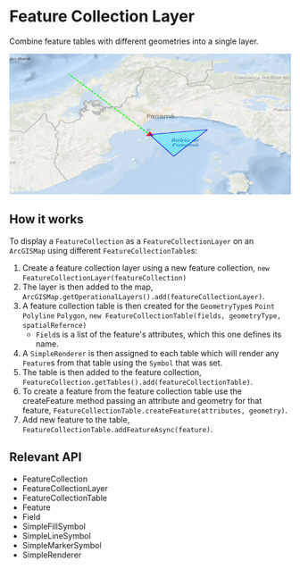 # Feature Collection Layer

Combine feature tables with different geometries into a single layer.

![](FeatureCollectionLayer.png)

## How it works

To display a `FeatureCollection` as a `FeatureCollectionLayer` on an `ArcGISMap` using different `FeatureCollectionTable`s:

1. Create a feature collection layer using a new feature collection, `new FeatureCollectionLayer(featureCollection)`
2. The layer is then added to the map, `ArcGISMap.getOperationalLayers().add(featureCollectionLayer)`.
3. A feature collection table is then created for the `GeometryType`s `Point` `Polyline` `Polygon`, `new FeatureCollectionTable(fields, geometryType, spatialRefernce)`
    * `Field`s is a list of the feature's attributes, which this one defines its name.
4. A `SimpleRenderer` is then assigned to each table which will render any `Feature`s from that table using the `Symbol` that was set.
5. The table is then added to the feature collection, `FeatureCollection.getTables().add(featureCollectionTable)`.
6. To create a feature from the feature collection table use the createFeature method passing an attribute and geometry for that feature, `FeatureCollectionTable.createFeature(attributes, geometry)`.
7. Add new feature to the table, `FeatureCollectionTable.addFeatureAsync(feature)`.

## Relevant API

* FeatureCollection
* FeatureCollectionLayer
* FeatureCollectionTable
* Feature
* Field
* SimpleFillSymbol
* SimpleLineSymbol
* SimpleMarkerSymbol
* SimpleRenderer
